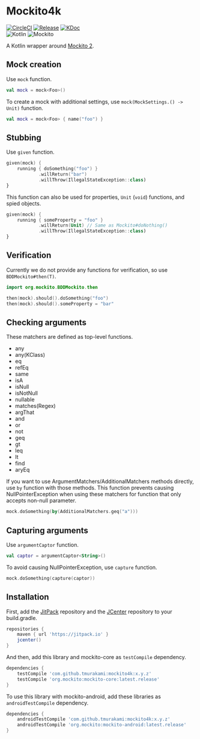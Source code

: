# Mockito4k

[![CircleCI](https://circleci.com/gh/tmurakami/mockito4k.svg?style=shield)](https://circleci.com/gh/tmurakami/mockito4k)
[![Release](https://jitpack.io/v/tmurakami/mockito4k.svg)](https://jitpack.io/#tmurakami/mockito4k)
[![KDoc](https://img.shields.io/badge/KDoc-0.6.1-brightgreen.svg)](https://jitpack.io/com/github/tmurakami/mockito4k/0.6.1/javadoc/mockito4k/com.github.tmurakami.mockito4k/)  
![Kotlin](https://img.shields.io/badge/Kotlin-1.0.6%2B-blue.svg)
![Mockito](https://img.shields.io/badge/Mockito-2.6%2B-blue.svg)

A Kotlin wrapper around [Mockito 2](http://site.mockito.org/).

## Mock creation

Use `mock` function.
```kotlin
val mock = mock<Foo>()
```

To create a mock with additional settings, use `mock(MockSettings.() -> Unit)` function.
```kotlin
val mock = mock<Foo> { name("foo") }
```

## Stubbing

Use `given` function.
```kotlin
given(mock) {
    running { doSomething("foo") }
            .willReturn("bar")
            .willThrow(IllegalStateException::class)
}
```

This function can also be used for properties, `Unit` (`void`) functions, and spied objects.
```kotlin
given(mock) {
    running { someProperty = "foo" }
            .willReturn(Unit) // Same as Mockito#doNothing()
            .willThrow(IllegalStateException::class)
}
```

## Verification

Currently we do not provide any functions for verification, so use `BDDMockito#then(T)`.
```kotlin
import org.mockito.BDDMockito.then

then(mock).should().doSomething("foo")
then(mock).should().someProperty = "bar"
```

## Checking arguments

These matchers are defined as top-level functions.
- any
- any(KClass)
- eq
- refEq
- same
- isA
- isNull
- isNotNull
- nullable
- matches(Regex)
- argThat
- and
- or
- not
- geq
- gt
- leq
- lt
- find
- aryEq

If you want to use ArgumentMatchers/AdditionalMatchers methods directly, use `by` function with those methods.
This function prevents causing NullPointerException when using these matchers for function that only accepts non-null parameter.
```kotlin
mock.doSomething(by(AdditionalMatchers.geq("a")))
```

## Capturing arguments

Use `argumentCaptor` function.
```kotlin
val captor = argumentCaptor<String>()
```

To avoid causing NullPointerException, use `capture` function.
```kotlin
mock.doSomething(capture(captor))
```

## Installation

First, add the [JitPack](https://jitpack.io/) repository and the [JCenter](https://bintray.com/bintray/jcenter) repository to your build.gradle.
```groovy
repositories {
    maven { url 'https://jitpack.io' }
    jcenter()
}
```

And then, add this library and mockito-core as `testCompile` dependency.
```groovy
dependencies {
    testCompile 'com.github.tmurakami:mockito4k:x.y.z'
    testCompile 'org.mockito:mockito-core:latest.release'
}
```

To use this library with mockito-android, add these libraries as `androidTestCompile` dependency.
```groovy
dependencies {
    androidTestCompile 'com.github.tmurakami:mockito4k:x.y.z'
    androidTestCompile 'org.mockito:mockito-android:latest.release'
}
```
